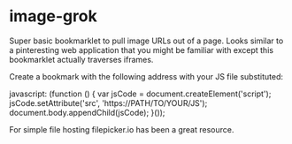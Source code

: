 image-grok
==========

Super basic bookmarklet to pull image URLs out of a page. Looks similar to a pinteresting web application
that you might be familiar with except this bookmarklet actually traverses iframes.

Create a bookmark with the following address with your JS file substituted:

javascript: (function () {       var jsCode = document.createElement('script');       jsCode.setAttribute('src', 'https://PATH/TO/YOUR/JS');     document.body.appendChild(jsCode);    }());

For simple file hosting filepicker.io has been a great resource. 